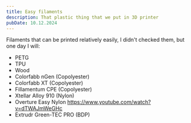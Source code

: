 ```yaml
---
title: Easy filaments
description: That plastic thing that we put in 3D printer
pubDate: 10.12.2024
---
```

Filaments that can be printed relatively easily, I didn't checked them, but one day I will:
- PETG
- TPU
- Wood
- Colorfabb nGen (Copolyester)
- Colorfabb XT (Copolyester)
- Fillamentum CPE (Copolyester)
- Xtellar Alloy 910 (Nylon)
- Overture Easy Nylon https://www.youtube.com/watch?v=dTWAJmWeGHc
- Extrudr Green-TEC PRO (BDP)